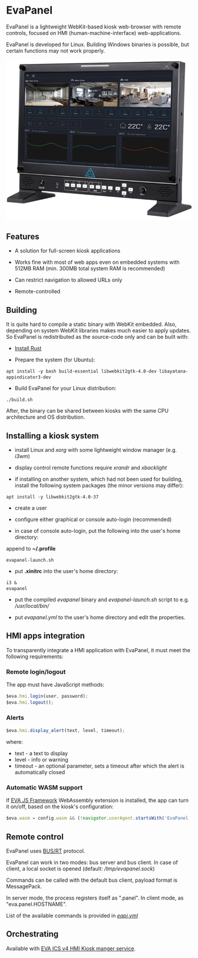 # EvaPanel

EvaPanel is a lightweight WebKit-based kiosk web-browser with remote controls,
focused on HMI (human-machine-interface) web-applications.

EvaPanel is developed for Linux. Building Windows binaries is possible, but
certain functions may not work properly.

![App](app_preview.png?raw=true)

## Features

* A solution for full-screen kiosk applications

* Works fine with most of web apps even on embedded systems with 512MB
  RAM (min. 300MB total system RAM is recommended)

* Can restrict navigation to allowed URLs only

* Remote-controlled

## Building

It is quite hard to compile a static binary with WebKit embedded. Also,
depending on system WebKit libraries makes much easier to apply updates. So
EvaPanel is redistributed as the source-code only and can be built with:

* [Install Rust](https://www.rust-lang.org/tools/install)

* Prepare the system (for Ubuntu):

```
apt install -y bash build-essential libwebkit2gtk-4.0-dev libayatana-appindicator3-dev
```

* Build EvaPanel for your Linux distribution:

```
./build.sh
```

After, the binary can be shared between kiosks with the same CPU architecture
and OS distribution.

## Installing a kiosk system

* install Linux and *xorg* with some lightweight window manager (e.g. *i3wm*)

* display control remote functions require *xrandr* and *xbacklight*

* if installing on another system, which had not been used for building,
  install the following system packages (the minor versions may differ):

```
apt install -y libwebkit2gtk-4.0-37
```

* create a user

* configure either graphical or console auto-login (recommended)

* in case of console auto-login, put the following into the user's home
  directory:

append to **~/.profile**

```
evapanel-launch.sh
```

* put **.xinitrc** into the user's home directory:

```
i3 &
evapanel
```

* put the compiled *evapanel* binary and *evapanel-launch.sh* script to e.g.
  */usr/local/bin/*

* put *evapanel.yml* to the user's home directory and edit the properties.

## HMI apps integration

To transparently integrate a HMI application with EvaPanel, it must meet the
following requirements:

### Remote login/logout

The app must have JavaScript methods:

```javascript
$eva.hmi.login(user, password);
$eva.hmi.logout();
```

### Alerts

```javascript
$eva.hmi.display_alert(text, level, timeout);
```

where:

* text - a text to display
* level - info or warning
* timeout - an optional parameter, sets a timeout after which the alert is
  automatically closed

### Automatic WASM support

If [EVA JS Framework](https://github.com/alttch/eva-js-framework) WebAssembly
extension is installed, the app can turn it on/off, based on the kiosk's
configuration:

```javascript
$eva.wasm = config.wasm && (!navigator.userAgent.startsWith('EvaPanel ') || navigator.userAgent.search('/wasm ') > 0);
```

## Remote control

EvaPanel uses [BUS/RT](https://github.com/alttch/busrt) protocol.

EvaPanel can work in two modes: bus server and bus client. In case of client, a
local socket is opened (default: */tmp/evapanel.sock*)

Commands can be called with the default bus client, payload format is
MessagePack.

In server mode, the process registers itself as ".panel". In client mode, as
"eva.panel.HOSTNAME".

List of the available commands is provided in [*eapi.yml*](eapi.yml)

## Orchestrating

Available with [EVA ICS v4 HMI Kiosk manger
service](https://info.bma.ai/en/actual/eva4/svc/eva-kioskman.html).

